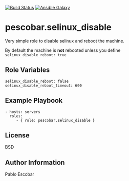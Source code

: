 [![Build Status](https://travis-ci.org/pescobar/ansible-role-selinux-disable.svg?branch=master)](https://travis-ci.org/pescobar/ansible-role-selinux-disable)
[![Ansible Galaxy](https://img.shields.io/badge/galaxy-pescobar.selinux_disable-blue.svg)](https://galaxy.ansible.com/pescobar/selinux_disable)

pescobar.selinux_disable
=========

Very simple role to disable selinux and reboot the machine.

By default the machine is **not** rebooted unless you define `selinux_disable_reboot: true`

Role Variables
--------------

```
selinux_disable_reboot: false
selinux_disable_reboot_timeout: 600
```

Example Playbook
----------------

    - hosts: servers
      roles:
         - { role: pescobar.selinux_disable }

License
-------

BSD

Author Information
------------------

Pablo Escobar
